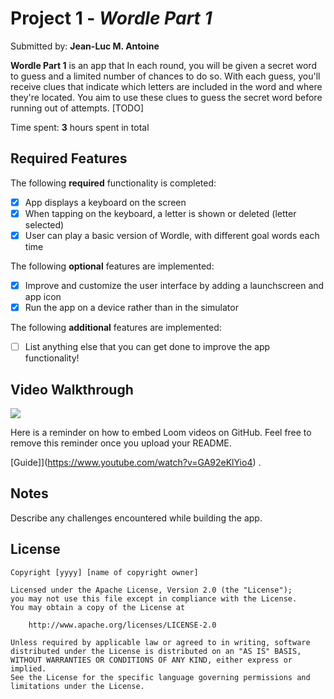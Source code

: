 # Project 1 - *Wordle Part 1*

Submitted by: **Jean-Luc M. Antoine**

**Wordle Part 1** is an app that 
In each round, you will be given a secret word 
to guess and a limited number of chances to do so. 
With each guess, you'll receive clues that indicate 
which letters are included in the word and where 
they're located. You aim to use these clues to guess 
the secret word before running out of attempts. [TODO] 

Time spent: **3** hours spent in total

## Required Features

The following **required** functionality is completed:

- [x] App displays a keyboard on the screen
- [x] When tapping on the keyboard, a letter is shown or deleted (letter selected)
- [x] User can play a basic version of Wordle, with different goal words each time

The following **optional** features are implemented:

- [x] Improve and customize the user interface by adding a launchscreen and app icon
- [x] Run the app on a device rather than in the simulator

The following **additional** features are implemented:

- [ ] List anything else that you can get done to improve the app functionality!

## Video Walkthrough

<div>
    <a href="https://www.loom.com/share/801948bdd8e4499b868701650f94155b">
    </a>
    <a href="https://www.loom.com/share/801948bdd8e4499b868701650f94155b">
      <img style="max-width:300px;" src="https://cdn.loom.com/sessions/thumbnails/801948bdd8e4499b868701650f94155b-1543a59d7c048d3c-full-play.gif">
    </a>
  </div>

Here is a reminder on how to embed Loom videos on GitHub. Feel free to remove this reminder once you upload your README. 

[Guide]](https://www.youtube.com/watch?v=GA92eKlYio4) .


## Notes

Describe any challenges encountered while building the app.

## License

    Copyright [yyyy] [name of copyright owner]

    Licensed under the Apache License, Version 2.0 (the "License");
    you may not use this file except in compliance with the License.
    You may obtain a copy of the License at

        http://www.apache.org/licenses/LICENSE-2.0

    Unless required by applicable law or agreed to in writing, software
    distributed under the License is distributed on an "AS IS" BASIS,
    WITHOUT WARRANTIES OR CONDITIONS OF ANY KIND, either express or implied.
    See the License for the specific language governing permissions and
    limitations under the License.
